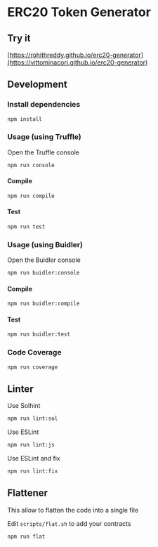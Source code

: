 # ERC20 Token Generator

## Try it

[https://rohithreddy.github.io/erc20-generator](https://vittominacori.github.io/erc20-generator)


## Development

### Install dependencies

```bash
npm install
```

### Usage (using Truffle)

Open the Truffle console

```bash
npm run console
```
#### Compile
```bash
npm run compile
```
#### Test
```bash
npm run test
```
### Usage (using Buidler)

Open the Buidler console

```bash
npm run buidler:console
```
#### Compile

```bash
npm run buidler:compile
```

#### Test

```bash
npm run buidler:test
```

### Code Coverage

```bash
npm run coverage
```

## Linter

Use Solhint

```bash
npm run lint:sol
```

Use ESLint

```bash
npm run lint:js
```

Use ESLint and fix

```bash
npm run lint:fix
```

## Flattener

This allow to flatten the code into a single file

Edit `scripts/flat.sh` to add your contracts

```bash
npm run flat
```
